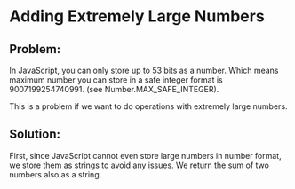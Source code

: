 # Adding Extremely Large Numbers

## Problem:
In JavaScript, you can only store up to 53 bits as a number. Which means maximum number you can store in a safe integer format is 9007199254740991. (see Number.MAX_SAFE_INTEGER).

This is a problem if we want to do operations with extremely large numbers. 

## Solution:
First, since JavaScript cannot even store large numbers in number format, we store them as strings to avoid any issues. We return the sum of two numbers also as a string.
